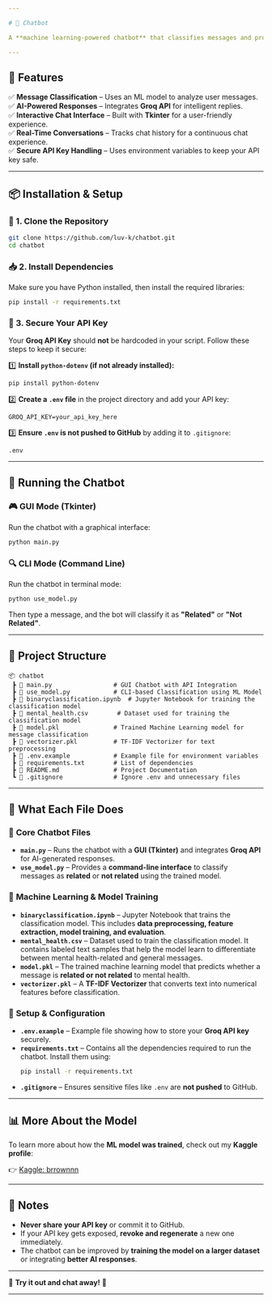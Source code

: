 ```yaml
---

# 🤖 Chatbot  

A **machine learning-powered chatbot** that classifies messages and provides AI-generated responses. Built using **Python, Tkinter, Groq API, and NLP-based classification**.  

---
```


## 🌟 Features  
✅ **Message Classification** – Uses an ML model to analyze user messages.  
✅ **AI-Powered Responses** – Integrates **Groq API** for intelligent replies.  
✅ **Interactive Chat Interface** – Built with **Tkinter** for a user-friendly experience.  
✅ **Real-Time Conversations** – Tracks chat history for a continuous chat experience.  
✅ **Secure API Key Handling** – Uses environment variables to keep your API key safe.  

---

## 📦 Installation & Setup  

### 🔧 1. Clone the Repository  
```bash
git clone https://github.com/luv-k/chatbot.git
cd chatbot
```

### 📥 2. Install Dependencies  
Make sure you have Python installed, then install the required libraries:  
```bash
pip install -r requirements.txt
```

### 🔑 3. Secure Your API Key  
Your **Groq API Key** should **not** be hardcoded in your script. Follow these steps to keep it secure:  

1️⃣ **Install `python-dotenv` (if not already installed):**  
```bash
pip install python-dotenv
```  

2️⃣ **Create a `.env` file** in the project directory and add your API key:  
```
GROQ_API_KEY=your_api_key_here
```

3️⃣ **Ensure `.env` is not pushed to GitHub** by adding it to `.gitignore`:  
```
.env
```

---

## 🚀 Running the Chatbot  

### 🎮 GUI Mode (Tkinter)  
Run the chatbot with a graphical interface:  
```bash
python main.py
```

### 🔍 CLI Mode (Command Line)  
Run the chatbot in terminal mode:  
```bash
python use_model.py
```
Then type a message, and the bot will classify it as **"Related"** or **"Not Related"**.  

---

## 📂 Project Structure  

```
📦 chatbot
 ┣ 📜 main.py                 # GUI Chatbot with API Integration
 ┣ 📜 use_model.py            # CLI-based Classification using ML Model
 ┣ 📜 binaryclassification.ipynb  # Jupyter Notebook for training the classification model
 ┣ 📜 mental_health.csv        # Dataset used for training the classification model
 ┣ 📜 model.pkl               # Trained Machine Learning model for message classification
 ┣ 📜 vectorizer.pkl          # TF-IDF Vectorizer for text preprocessing
 ┣ 📜 .env.example            # Example file for environment variables
 ┣ 📜 requirements.txt        # List of dependencies
 ┣ 📜 README.md               # Project Documentation
 ┗ 📜 .gitignore              # Ignore .env and unnecessary files
```

---

## 🧠 What Each File Does  

### 🔹 **Core Chatbot Files**  
- **`main.py`** – Runs the chatbot with a **GUI (Tkinter)** and integrates **Groq API** for AI-generated responses.  
- **`use_model.py`** – Provides a **command-line interface** to classify messages as **related** or **not related** using the trained model.  

### 🔹 **Machine Learning & Model Training**  
- **`binaryclassification.ipynb`** – Jupyter Notebook that trains the classification model. This includes **data preprocessing, feature extraction, model training, and evaluation**.  
- **`mental_health.csv`** – Dataset used to train the classification model. It contains labeled text samples that help the model learn to differentiate between mental health-related and general messages.  
- **`model.pkl`** – The trained machine learning model that predicts whether a message is **related or not related** to mental health.  
- **`vectorizer.pkl`** – A **TF-IDF Vectorizer** that converts text into numerical features before classification.  

### 🔹 **Setup & Configuration**  
- **`.env.example`** – Example file showing how to store your **Groq API key** securely.  
- **`requirements.txt`** – Contains all the dependencies required to run the chatbot. Install them using:  
  ```bash
  pip install -r requirements.txt
  ```
- **`.gitignore`** – Ensures sensitive files like `.env` are **not pushed** to GitHub.  

---

## 📊 More About the Model  

To learn more about how the **ML model was trained**, check out my **Kaggle profile**:  

👉 [Kaggle: brrownnn](https://www.kaggle.com/brrownnn)  

---

## 📌 Notes  
- **Never share your API key** or commit it to GitHub.  
- If your API key gets exposed, **revoke and regenerate** a new one immediately.  
- The chatbot can be improved by **training the model on a larger dataset** or integrating **better AI responses**.  

---

🚀 **Try it out and chat away!** 💬  

---
